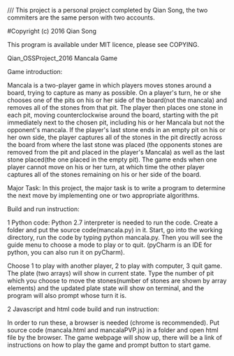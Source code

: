 
/// This project is a personal project completed by Qian Song, the two commiters are the same person with two accounts.

#Copyright (c) 2016 Qian Song

This program is available under MIT licence, please see COPYING.
 
Qian_OSSProject_2016
Mancala Game

Game introduction:

Mancala is a two-player game in which players moves stones around a board, trying to capture as many as possible.
On a player's turn, he or she chooses one of the pits on his or her side of the board(not the mancala) and removes all of the stones from that pit. The player then places one stone in each pit, moving counterclockwise around the board, starting with the pit immediately next to the chosen pit, including his or her Mancala but not the opponent's mancala. If the player's last stone ends in an empty pit on his or her own side, the player captures all of the stones in the pit directly across the board from where the last stone was placed (the opponents stones are removed from the pit and placed in the player's Mancala) as well as the last stone placed(the one placed in the empty pit). The game ends when one player cannot move on his or her turn, at which time the other player captures all of the stones remaining on his or her side of the board.

Major Task:
In this project, the major task is to write a program to determine the next move by implementing one or two appropriate algorithms. 

Build and run instruction:

1  Python code:
Python 2.7 interpreter is needed to run the code. Create a folder and put the source code(mancala.py) in it. Start, go into the working directory, run the code by typing python mancala.py. Then you will see the guide menu to choose a mode to play or to quit. (pyCharm is an IDE for python, you can also run it on pyCharm).

Choose  1 to play with another player, 2 to play with computer, 3 quit game. The plate (two arrays) will show in current state. Type the number of pit which you choose to move the stones(number of stones are shown by array elements) and the updated plate state will show on terminal, and the program will also prompt whose turn it is. 

2  Javascript and html code build and run instruction:

In order to run these, a browser is needed (chrome is recommended). Put source code (mancala.html and mancalaPVP.js) in a folder and open html file by the browser. The game webpage will show up, there will be a link of instructions on how to play the game and prompt button to start game.


